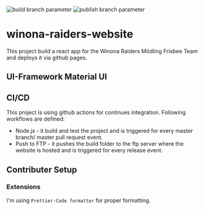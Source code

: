 ![build branch parameter](https://github.com/Stezido/winona-raiders-website/workflows/Publish/badge.svg?branch=master)
![publish branch parameter](https://github.com/Stezido/winona-raiders-website/workflows/Build/badge.svg?branch=master)
# winona-raiders-website

This project build a react app for the Winona Raiders Mödling Frisbee Team and deploys it via github pages.

## UI-Framework Material UI

## CI/CD

This project is using github actions for continues integration. Following workflows are defined:

- Node.js - it build and test the project and is triggered for every master branch/ master pull request event.
- Push to FTP - it pushes the build folder to the ftp server where the website is hosted and is triggered for every release event.

## Contributer Setup

### Extensions

I'm using `Prettier-Code formatter` for proper formatting.
